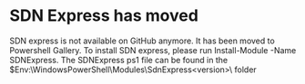 # SDN Express has moved
SDN express is not available on GitHub anymore. It has been moved to Powershell Gallery. To install SDN express, please run Install-Module -Name SDNExpress.
The SDNExpress ps1 file can be found in the $Env:\WindowsPowerShell\Modules\SdnExpress\<version>\ folder
